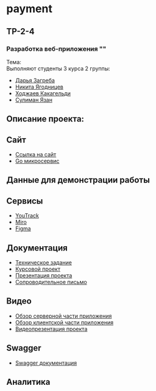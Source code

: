 # payment
## TP-2-4
### Разработка веб-приложения ""
Тема:  
Выполняют студенты 3 курса 2 группы:
*   [Дарья Загреба](https://github.com/Daasshh)
*   [Никита Ягодницев](https://github.com/Happyer29)
*   [Ходжаев Какагельди](https://github.com/Kh0jaev)
*   [Сулиман Язан](https://github.com/Yazan99x)
  
## Описание проекта:
## Сайт
* [Ссылка на сайт]()
* [Go микросервис](https://github.com/Happyer29/payment-go)

## Данные для демонстрации работы




## Сервисы
* [YouTrack](https://zagreba.youtrack.cloud/agiles/141-3/current)
* [Miro]()
* [Figma](https://www.figma.com/file/zp31hjrZl4w8JclFGv1YxQ/%D0%A1%D0%B8%D1%81%D1%82%D0%B5%D0%BC%D0%B0-%D0%BE%D0%BF%D0%BB%D0%B0%D1%82%D0%B0?type=design&node-id=0%3A1&mode=design&t=c7nK09RQfPP6BVQf-1)
  
## Документация
* [Техническое задание]()
* [Курсовой проект]()
* [Презентация проекта]()
* [Сопроводительное письмо](https://github.com/Happyer29/payment/blob/master/documentation/%D0%A1%D0%BE%D0%BF%D1%80%D0%BE%D0%B2%D0%BE%D0%B4%D0%B8%D1%82%D0%B5%D0%BB%D1%8C%D0%BD%D0%BE%D0%B5%20%D0%BF%D0%B8%D1%81%D1%8C%D0%BC%D0%BE.pdf)

## Видео
* [Обзор серверной части приложения]()
* [Обзор клиентской части приложения]()
* [Видеопрезентация проекта]()

## Swagger
* [Swagger документация]()

## Аналитика
